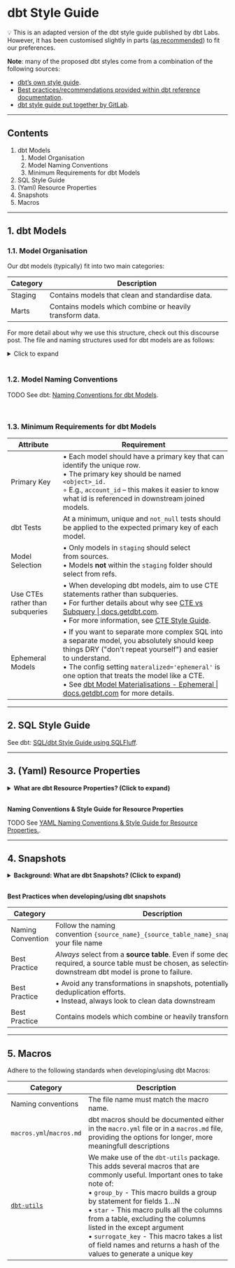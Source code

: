 # dbt Style Guide

:bulb: This is an adapted version of the dbt style guide published by dbt Labs. However, it has been customised slightly in parts ([as recommended](https://docs.getdbt.com/guides/legacy/best-practices#use-a-style-guide-and-for-your-project)) to fit our preferences.

**Note**: many of the proposed dbt styles come from a combination of the following sources:

* [dbt’s own style guide](https://github.com/dbt-labs/corp/blob/main/dbt_style_guide.md).
* [Best practices/recommendations provided within dbt reference documentation](https://docs.getdbt.com/reference/dbt_project.yml.).
* [dbt style guide put together by GitLab](https://about.gitlab.com/handbook/business-technology/data-team/platform/dbt-guide/#style-and-usage-guide).

---

## Contents

1. dbt Models
   1. Model Organisation
   2. Model Naming Conventions
   3. Minimum Requirements for dbt Models
2. SQL Style Guide
3. (Yaml) Resource Properties
4. Snapshots
5. Macros

---

## 1. dbt Models

### 1.1. Model Organisation

Our dbt models (typically) fit into two main categories:

| Category | Description                  |
| -------- | ---------------------------- |
| Staging  | Contains models that clean and standardise data. |
| Marts    | Contains models which combine or heavily transform data. |

For more detail about why we use this structure, check out this discourse post. The file and naming structures used for dbt models are as follows:

<details>

<summary>Click to expand</summary>

```bash
├── models
│   ├── marts
│   │   ├── _models.yml
│   │   └── dim_customer.sql
│   ├── staging
│   │   ├── {{ DBT_PROJECT_NAME }}
│   │   │   ├── {{ DBT_PROJECT_NAME }}__docs.md
│   │   │   ├── {{ DBT_PROJECT_NAME }}__models.yml
│   │   │   ├── {{ DBT_PROJECT_NAME }}__sources.yml
│   │   │   └── stg_{{ DATA_SRC }}__customer.sql
│   └── utilities
│       └── all_dates.sql
```

</details><br/>

### 1.2. Model Naming Conventions

TODO
See dbt: [Naming Conventions for dbt Models]().

<br/>

### 1.3. Minimum Requirements for dbt Models

| Attribute                       | Requirement                  |
| ------------------------------- | ---------------------------- |
| Primary Key                     | • Each model should have a primary key that can identify the unique row.<br/>• The primary key should be named `<object>_id.`<br/>◦ E.g., `account_id` – this makes it easier to know what id is referenced in downstream joined models. |
| dbt Tests                       | At a minimum, unique and `not_null` tests should be applied to the expected primary key of each model. |
| Model Selection                 | • Only models in `staging` should select from sources.<br/>• Models **not** within the `staging` folder should select from refs. |
| Use CTEs rather than subqueries | • When developing dbt models, aim to use CTE statements rather than subqueries.<br/>• For further details about why see [CTE vs Subquery \| docs.getdbt.com](https://docs.getdbt.com/terms/cte#cte-vs-subquery).<br/>• For more information, see [CTE Style Guide](https://github.com/paulf-999/styleguides_and_standards/blob/main/style_guides/cte_style_guide.md). |
| Ephemeral Models                | • If you want to separate more complex SQL into a separate model, you absolutely should keep things DRY ("don't repeat yourself") and easier to understand.<br/>• The config setting `materalized='ephemeral'` is one option that treats the model like a CTE.<br/>• See [dbt Model Materialisations - Ephemeral \| docs.getdbt.com](https://docs.getdbt.com/docs/build/materializations#ephemeral) for more details. |

---

## 2. SQL Style Guide

See dbt: [SQL/dbt Style Guide using SQLFluff]().

---

## 3. (Yaml) Resource Properties

<details>

**<summary>What are dbt Resource Properties? (Click to expand)</summary>**

Resources in your project (e.g., models, snapshots, seeds, tests etc.) can have several declared **properties.** As a rule of thumb, properties declare things *about* your project resources. For example, you can use resource **properties** to:

- Describe models, snapshots, seed files, and their columns.
- Assert "truths" about a model in the form of [tests](https://docs.getdbt.com/docs/building-a-dbt-project/tests), e.g. "this id column is unique".
- Define pointers to existing tables that contain raw data in the form of [sources](https://docs.getdbt.com/docs/building-a-dbt-project/using-sources), and assert the expected "freshness" of this raw data.

**Where can I define properties?**

In dbt, properties are declared in .yml files in the same directory as your resources. You can name these files `whatever_you_want.yml` and nest them arbitrarily deeply in subfolders within each directory. We recommend you define properties in dedicated paths alongside the resources they're describing.

</details><br/>

**Naming Conventions & Style Guide for Resource Properties**

TODO
See [YAML Naming Conventions & Style Guide for Resource Properties.]().

---

## 4. Snapshots

<details>

**<summary>Background: What are dbt Snapshots? (Click to expand)</summary>**

* Snapshots are a way to make point-in-time copies of source tables. dbt has [excellent documentation](https://docs.getdbt.com/docs/building-a-dbt-project/snapshots) on how snapshots work.
* Snapshot tables are created in dbt using the command dbt snapshot
* Snapshot definitions are stored in the [snapshots folder](https://gitlab.com/gitlab-data/analytics/tree/master/transform/snowflake-dbt/snapshots)
* The data source should organise snapshots to allow for easy discovery

The following is an example of how to create a snapshot table, following [dbt's recommended 'timestamp strategy](https://docs.getdbt.com/docs/building-a-dbt-project/snapshots#timestamp-strategy-recommended)':

```jinja
{% snapshot sfdc_opportunity_snapshots %}

    {{
        config(
          unique_key='id',
          strategy='timestamp',
          updated_at='<TS_field>',
        )
    }}

    SELECT *
    FROM {{ source('<db_object>') }}

{% endsnapshot %}
```

</details><br/>

**Best Practices when developing/using dbt snapshots**

| Category | Description                  |
| -------- | ---------------------------- |
| Naming Convention | Follow the naming convention `{source_name}_{source_table_name}_snapshot.sql` for your file name |
| Best Practice     | *Always* select from a **source table**. Even if some deduplication is required, a source table must be chosen, as selecting from a downstream dbt model is prone to failure. |
| Best Practice     | • Avoid any transformations in snapshots, potentially aside from deduplication efforts.<br/>• Instead, always look to clean data downstream |
| Best Practice     | Contains models which combine or heavily transform data. |

---

## 5. Macros

Adhere to the following standards when developing/using dbt Macros:

| Category           | Description                  |
| ------------------ | ---------------------------- |
| Naming conventions | The file name must match the macro name. |
| `macros.yml`/`macros.md` | dbt macros should be documented either in the `macro.yml` file or in a `macros.md` file, providing the options for longer, more meaningfull descriptions |
| [`dbt-utils`](https://hub.getdbt.com/fishtown-analytics/dbt_utils/latest/) | We make use of the `dbt-utils` package. This adds several macros that are commonly useful. Important ones to take note of:<br/>• `group_by` - This macro builds a group by statement for fields 1…N<br/>• `star` - This macro pulls all the columns from a table, excluding the columns listed in the except argument<br/>• `surrogate_key` - This macro takes a list of field names and returns a hash of the values to generate a unique key |
